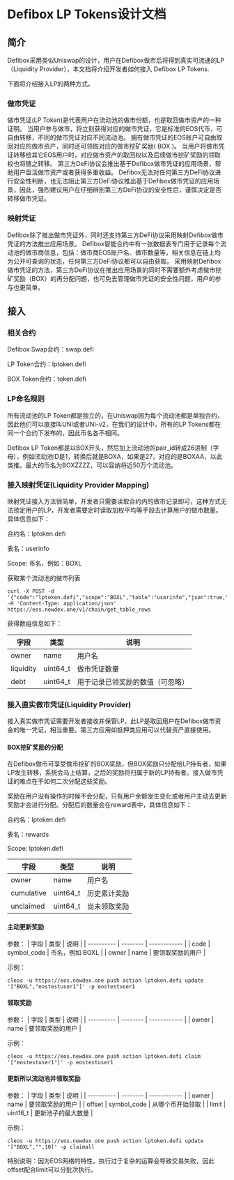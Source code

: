 # Defibox LP Tokens设计文档



## 简介

Defibox采用类似Uniswap的设计，用户在Defibox做市后将得到真实可流通的LP（Liquidity Provider），本文档将介绍开发者如何接入 Defibox LP Tokens.

下面将介绍接入LP的两种方式。

### 做市凭证

做市凭证(LP Token)是代表用户在流动池的做市份额，也是取回做市资产的一种证明。
当用户参与做市，将立刻获得对应的做市凭证，它是标准的EOS代币，可自由转移，不同的做市凭证对应不同流动池。
拥有做市凭证的EOS账户可自由取回对应的做市资产，同时还可领取对应的做市挖矿奖励( BOX )。
当用户将做市凭证转移给其它EOS用户时，对应做市资产的取回权以及后续做市挖矿奖励的领取权也将随之转移。
第三方DeFi协议会推出基于Defibox做市凭证的应用场景，帮助用户盘活做市资产或者获得多重收益。
Defibox无法对任何第三方DeFi协议进行安全性判断，也无法阻止第三方DeFi协议推出基于Defibox做市凭证的应用场景，因此，强烈建议用户在仔细辨别第三方DeFi协议的安全性后，谨慎决定是否转移做市凭证。

### 映射凭证

Defibox除了推出做市凭证外，同时还支持第三方DeFi协议采用映射Defibox做市凭证的方法推出应用场景。
Defibox智能合约中有一张数据表专门用于记录每个流动池的做市商信息，包括：做市商EOS账户名、做市数量等，相关信息在链上均为公开可查询的状态，任何第三方DeFi协议都可以自由获取。
采用映射Defibox做市凭证的方法，第三方DeFi协议在推出应用场景的同时不需要额外考虑做市挖矿奖励（BOX）的再分配问题，也可免去管理做市凭证的安全性问题，用户的参与也更简单。



## 接入

### 相关合约

Defibox Swap合约：swap.defi

LP Token合约：lptoken.defi

BOX Token合约：token.defi

### LP命名规则

所有流动池的LP Token都是独立的，在Uniswap因为每个流动池都是单独合约，因此他们可以直接叫UNI或者UNI-v2，在我们的设计中，所有的LP Tokens都在同一个合约下发布的，因此币名各不相同。

Defibox LP Token都是以BOX开头，然后加上流动池的pair_id转成26进制（字母），例如流动池ID是1，转换后就是BOXA，如果是27，对应的是BOXAA，以此类推。最大的币名为BOXZZZZ，可以容纳将近50万个流动池。

### 接入映射凭证(Liquidity Provider Mapping)

映射凭证接入方法很简单，开发者只需要读取合约内的做市记录即可，这种方式无法锁定用户的LP，开发者需要定时读取加权平均等手段去计算用户的做市数量。具体信息如下：

合约名：lptoken.defi

表名：userinfo

Scope: 币名，例如：BOXL

获取某个流动池的做市列表

```shell
curl -X POST -d '{"code":"lptoken.defi","scope":"BOXL","table":"userinfo","json":true,"limit":-1}' -H 'Content-Type: application/json' https://eos.newdex.one/v1/chain/get_table_rows
```

获得数组信息如下：

| 字段      | 类型     | 说明                             |
| --------- | -------- | -------------------------------- |
| owner     | name     | 用户名                           |
| liquidity | uint64_t | 做市凭证数量                     |
| debt      | uint64_t | 用于记录已领奖励的数值（可忽略） |

### 接入直实做市凭证(Liquidity Provider)

接入真实做市凭证需要开发者接收并保管LP，此LP是取回用户在Defibox做市资金的唯一凭证，相当重要。第三方应用如抵押类应用可以代替资产直接使用。

#### BOX挖矿奖励的分配

在Defibox做市可享受做市挖矿的BOX奖励，但BOX奖励只分配给LP持有者，如果LP发生转移，系统会马上结算，之后的奖励将归属于新的LP持有者。接入做市凭证的难点在于如何二次分配这些奖励。

奖励在用户没有操作的时候不会分配，只有用户余额发生变化或者用户主动去更新奖励才会进行分配。分配后的数量会在reward表中，具体信息如下：

合约名：lptoken.defi

表名：rewards

Scope: lptoken.defi

| 字段       | 类型     | 说明         |
| ---------- | -------- | ------------ |
| owner      | name     | 用户名       |
| cumulative | uint64_t | 历史累计奖励 |
| unclaimed  | uint64_t | 尚未领取奖励 |

#### 主动更新奖励
参数：
| 字段       | 类型     | 说明         |
| ---------- | -------- | ------------ |
| code      | symbol_code     | 币名，例如 BOXL       |
| owner | name | 要领取奖励的用户 |

示例：
```shell
cleos -u https://eos.newdex.one push action lptoken.defi update '["BOXL","eostestuser1"]' -p eostestuser1
```

#### 领取奖励
参数：
| 字段       | 类型     | 说明         |
| ---------- | -------- | ------------ |
| owner | name | 要领取奖励的用户 |

示例：
```shell
cleos -u https://eos.newdex.one push action lptoken.defi claim '["eostestuser1"]' -p eostestuser1
```

#### 更新所以流动池并领取奖励
参数：
| 字段       | 类型     | 说明         |
| ---------- | -------- | ------------ |
| owner | name | 要领取奖励的用户 |
| offset | symbol_code | 从哪个币开始领取 |
| limit | uint16_t | 更新池子的最大数量 |

示例：
```shell
cleos -u https://eos.newdex.one push action lptoken.defi update '["BOXL","",10]' -p claimall
```

特别说明：因为EOS网络的特性，执行过于复杂的运算会导致交易失败，因此offset配合limit可以分批次执行。

